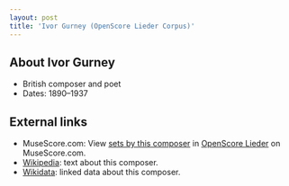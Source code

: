 ```yaml
---
layout: post
title: 'Ivor Gurney (OpenScore Lieder Corpus)'
---
```


## About Ivor Gurney

- British composer and poet
- Dates: 1890–1937

## External links

- MuseScore.com: View [sets by this composer] in [OpenScore Lieder] on MuseScore.com.
- [Wikipedia]: text about this composer.
- [Wikidata]: linked data about this composer.

[Wikipedia]: https://en.wikipedia.org/wiki/Ivor_Gurney
[Wikidata]: https://www.wikidata.org/wiki/Q323048
[sets by this composer]: https://musescore.com/openscore-lieder-corpus/sets?order=title&text=Gurney,+Ivor
[OpenScore Lieder]: https://musescore.com/openscore-lieder-corpus


